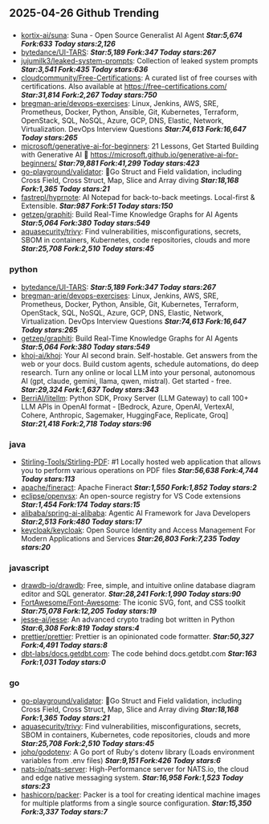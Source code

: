 ## 2025-04-26 Github Trending

### 
* [kortix-ai/suna](https://github.com/kortix-ai/suna): Suna - Open Source Generalist AI Agent ***Star:5,674 Fork:633 Today stars:2,126***
* [bytedance/UI-TARS](https://github.com/bytedance/UI-TARS):  ***Star:5,189 Fork:347 Today stars:267***
* [jujumilk3/leaked-system-prompts](https://github.com/jujumilk3/leaked-system-prompts): Collection of leaked system prompts ***Star:3,541 Fork:435 Today stars:636***
* [cloudcommunity/Free-Certifications](https://github.com/cloudcommunity/Free-Certifications): A curated list of free courses with certifications. Also available at https://free-certifications.com/ ***Star:31,814 Fork:2,267 Today stars:750***
* [bregman-arie/devops-exercises](https://github.com/bregman-arie/devops-exercises): Linux, Jenkins, AWS, SRE, Prometheus, Docker, Python, Ansible, Git, Kubernetes, Terraform, OpenStack, SQL, NoSQL, Azure, GCP, DNS, Elastic, Network, Virtualization. DevOps Interview Questions ***Star:74,613 Fork:16,647 Today stars:265***
* [microsoft/generative-ai-for-beginners](https://github.com/microsoft/generative-ai-for-beginners): 21 Lessons, Get Started Building with Generative AI 🔗 https://microsoft.github.io/generative-ai-for-beginners/ ***Star:79,881 Fork:41,299 Today stars:423***
* [go-playground/validator](https://github.com/go-playground/validator): 💯Go Struct and Field validation, including Cross Field, Cross Struct, Map, Slice and Array diving ***Star:18,168 Fork:1,365 Today stars:21***
* [fastrepl/hyprnote](https://github.com/fastrepl/hyprnote): AI Notepad for back-to-back meetings. Local-first & Extensible. ***Star:987 Fork:51 Today stars:150***
* [getzep/graphiti](https://github.com/getzep/graphiti): Build Real-Time Knowledge Graphs for AI Agents ***Star:5,064 Fork:380 Today stars:549***
* [aquasecurity/trivy](https://github.com/aquasecurity/trivy): Find vulnerabilities, misconfigurations, secrets, SBOM in containers, Kubernetes, code repositories, clouds and more ***Star:25,708 Fork:2,510 Today stars:45***

### python
* [bytedance/UI-TARS](https://github.com/bytedance/UI-TARS):  ***Star:5,189 Fork:347 Today stars:267***
* [bregman-arie/devops-exercises](https://github.com/bregman-arie/devops-exercises): Linux, Jenkins, AWS, SRE, Prometheus, Docker, Python, Ansible, Git, Kubernetes, Terraform, OpenStack, SQL, NoSQL, Azure, GCP, DNS, Elastic, Network, Virtualization. DevOps Interview Questions ***Star:74,613 Fork:16,647 Today stars:265***
* [getzep/graphiti](https://github.com/getzep/graphiti): Build Real-Time Knowledge Graphs for AI Agents ***Star:5,064 Fork:380 Today stars:549***
* [khoj-ai/khoj](https://github.com/khoj-ai/khoj): Your AI second brain. Self-hostable. Get answers from the web or your docs. Build custom agents, schedule automations, do deep research. Turn any online or local LLM into your personal, autonomous AI (gpt, claude, gemini, llama, qwen, mistral). Get started - free. ***Star:29,324 Fork:1,637 Today stars:343***
* [BerriAI/litellm](https://github.com/BerriAI/litellm): Python SDK, Proxy Server (LLM Gateway) to call 100+ LLM APIs in OpenAI format - [Bedrock, Azure, OpenAI, VertexAI, Cohere, Anthropic, Sagemaker, HuggingFace, Replicate, Groq] ***Star:21,418 Fork:2,718 Today stars:96***

### java
* [Stirling-Tools/Stirling-PDF](https://github.com/Stirling-Tools/Stirling-PDF): #1 Locally hosted web application that allows you to perform various operations on PDF files ***Star:56,638 Fork:4,744 Today stars:113***
* [apache/fineract](https://github.com/apache/fineract): Apache Fineract ***Star:1,550 Fork:1,852 Today stars:2***
* [eclipse/openvsx](https://github.com/eclipse/openvsx): An open-source registry for VS Code extensions ***Star:1,454 Fork:174 Today stars:15***
* [alibaba/spring-ai-alibaba](https://github.com/alibaba/spring-ai-alibaba): Agentic AI Framework for Java Developers ***Star:2,513 Fork:480 Today stars:17***
* [keycloak/keycloak](https://github.com/keycloak/keycloak): Open Source Identity and Access Management For Modern Applications and Services ***Star:26,803 Fork:7,235 Today stars:20***

### javascript
* [drawdb-io/drawdb](https://github.com/drawdb-io/drawdb): Free, simple, and intuitive online database diagram editor and SQL generator. ***Star:28,241 Fork:1,990 Today stars:90***
* [FortAwesome/Font-Awesome](https://github.com/FortAwesome/Font-Awesome): The iconic SVG, font, and CSS toolkit ***Star:75,078 Fork:12,205 Today stars:19***
* [jesse-ai/jesse](https://github.com/jesse-ai/jesse): An advanced crypto trading bot written in Python ***Star:6,308 Fork:819 Today stars:4***
* [prettier/prettier](https://github.com/prettier/prettier): Prettier is an opinionated code formatter. ***Star:50,327 Fork:4,491 Today stars:8***
* [dbt-labs/docs.getdbt.com](https://github.com/dbt-labs/docs.getdbt.com): The code behind docs.getdbt.com ***Star:163 Fork:1,031 Today stars:0***

### go
* [go-playground/validator](https://github.com/go-playground/validator): 💯Go Struct and Field validation, including Cross Field, Cross Struct, Map, Slice and Array diving ***Star:18,168 Fork:1,365 Today stars:21***
* [aquasecurity/trivy](https://github.com/aquasecurity/trivy): Find vulnerabilities, misconfigurations, secrets, SBOM in containers, Kubernetes, code repositories, clouds and more ***Star:25,708 Fork:2,510 Today stars:45***
* [joho/godotenv](https://github.com/joho/godotenv): A Go port of Ruby's dotenv library (Loads environment variables from .env files) ***Star:9,151 Fork:426 Today stars:6***
* [nats-io/nats-server](https://github.com/nats-io/nats-server): High-Performance server for NATS.io, the cloud and edge native messaging system. ***Star:16,958 Fork:1,523 Today stars:23***
* [hashicorp/packer](https://github.com/hashicorp/packer): Packer is a tool for creating identical machine images for multiple platforms from a single source configuration. ***Star:15,350 Fork:3,337 Today stars:7***
